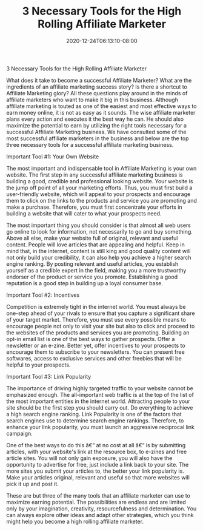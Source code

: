 ﻿---
title: "3 Necessary Tools for the High Rolling Affiliate Marketer"
date: 2020-12-24T06:13:10-08:00
description: "35 divers marketing articles Tips for Web Success"
featured_image: "/images/35 divers marketing articles.jpg"
tags: ["35 divers marketing articles"]
---

3 Necessary Tools for the High Rolling Affiliate Marketer


What does it take to become a successful Affiliate Marketer? What are the ingredients of an affiliate marketing success story? Is there a shortcut to Affiliate Marketing glory? All these questions play around in the minds of affiliate marketers who want to make it big in this business. 
Although affiliate marketing is touted as one of the easiest and most effective ways to earn money online, it is not as easy as it sounds. The wise affiliate marketer plans every action and executes it the best way he can. He should also maximize the potential to earn by utilizing the right tools necessary for a successful Affiliate Marketing business. We have consulted some of the most successful affiliate marketers in the business and below are the top three necessary tools for a successful affiliate marketing business.

Important Tool #1: Your Own Website

The most important and indispensable tool in Affiliate Marketing is your own website. The first step in any successful affiliate marketing business is building a good, credible and professional looking website. Your website is the jump off point of all your marketing efforts. Thus, you must first build a user-friendly website, which will appeal to your prospects and encourage them to click on the links to the products and service you are promoting and make a purchase. Therefore, you must first concentrate your efforts in building a website that will cater to what your prospects need. 

The most important thing you should consider is that almost all web users go online to look for information, not necessarily to go and buy something. Above all else, make your website full of original, relevant and useful content. People will love articles that are appealing and helpful. Keep in mind that, in the internet, content is still king and good quality content will not only build your credibility, it can also help you achieve a higher search engine ranking. By posting relevant and useful articles, you establish yourself as a credible expert in the field, making you a more trustworthy endorser of the product or service you promote. Establishing a good reputation is a good step in building up a loyal consumer base.

Important Tool #2: Incentives

Competition is extremely tight in the internet world. You must always be one-step ahead of your rivals to ensure that you capture a significant share of your target market. Therefore, you must use every possible means to encourage people not only to visit your site but also to click and proceed to the websites of the products and services you are promoting. Building an opt-in email list is one of the best ways to gather prospects. Offer a newsletter or an e-zine. Better yet, offer incentives to your prospects to encourage them to subscribe to your newsletters. You can present free softwares, access to exclusive services and other freebies that will be helpful to your prospects.

Important Tool #3: Link Popularity

The importance of driving highly targeted traffic to your website cannot be emphasized enough. The all-important web traffic is at the top of the list of the most important entities in the internet world. Attracting people to your site should be the first step you should carry out. Do everything to achieve a high search engine ranking. Link Popularity is one of the factors that search engines use to determine search engine rankings. Therefore, to enhance your link popularity, you must launch an aggressive reciprocal link campaign.

One of the best ways to do this â€“ at no cost at all â€“ is by submitting articles, with your website's link at the resource box, to e-zines and free article sites. You will not only gain exposure, you will also have the opportunity to advertise for free, just include a link back to your site. The more sites you submit your articles to, the better your link popularity is. Make your articles original, relevant and useful so that more websites will pick it up and post it.

These are but three of the many tools that an affiliate marketer can use to maximize earning potential. The possibilities are endless and are limited only by your imagination, creativity, resourcefulness and determination. You can always explore other ideas and adapt other strategies, which you think might help you become a high rolling affiliate marketer.

